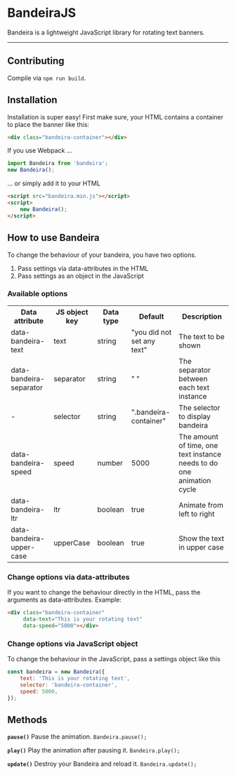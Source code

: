 # BandeiraJS 
Bandeira is a lightweight JavaScript library for rotating text banners.

- - -

## Contributing
Compile via `npm run build`.

## Installation

Installation is super easy! First make sure, your HTML contains a container to place the banner like this:
```html
<div class="bandeira-container"></div>
```
If you use Webpack ...
```js
import Bandeira from 'bandeira';
new Bandeira();
```
... or simply add it to your HTML
```html
<script src="bandeira.min.js"></script>
<script>
    new Bandeira();
</script>
```

## How to use Bandeira
To change the behaviour of your bandeira, you have two options.
<ol>
<li>Pass settings via data-attributes in the HTML</li>
<li>Pass settings as an object in the JavaScript</li>
</ol>

### Available options

<table>
<tr>
<th>Data attribute</th>
<th>JS object key</th>
<th>Data type</th>
<th>Default</th>
<th>Description</th>
</tr>
<tr>
<td>data-bandeira-text</td>
<td>text</td>
<td>string</td>
<td>"you did not set any text"</td>
<td>The text to be shown </td>
</tr>
<tr>
<td>data-bandeira-separator</td>
<td>separator</td>
<td>string</td>
<td>" "</td>
<td>The separator between each text instance</td>
</tr>
<tr>
<td>-</td>
<td>selector</td>
<td>string</td>
<td>".bandeira-container"</td>
<td>The selector to display bandeira</td>
</tr>
<tr>
<td>data-bandeira-speed</td>
<td>speed</td>
<td>number</td>
<td>5000</td>
<td>The amount of time, one text instance needs to do one animation cycle</td>
</tr>
<tr>
<td>data-bandeira-ltr</td>
<td>ltr</td>
<td>boolean</td>
<td>true</td>
<td>Animate from left to right</td>
</tr>
<tr>
<td>data-bandeira-upper-case</td>
<td>upperCase</td>
<td>boolean</td>
<td>true</td>
<td>Show the text in upper case</td>
</tr>
</table>

### Change options via data-attributes
If you want to change the behaviour directly in the HTML, pass the arguments as data-attributes. Example:
```html
<div class="bandeira-container"
     data-text="This is your rotating text"
     data-speed="5000"></div>
```

### Change options via JavaScript object
To change the behaviour in the JavaScript, pass a settings object like this
```js
const bandeira = new Bandeira({
    text: 'This is your rotating text',
    selector: 'bandeira-container',
    speed: 5000,
});
```

## Methods

**`pause()`**
Pause the animation. `Bandeira.pause();`

**`play()`**
Play the animation after pausing it. `Bandeira.play();`

**`update()`**
Destroy your Bandeira and reload it. `Bandeira.update();`